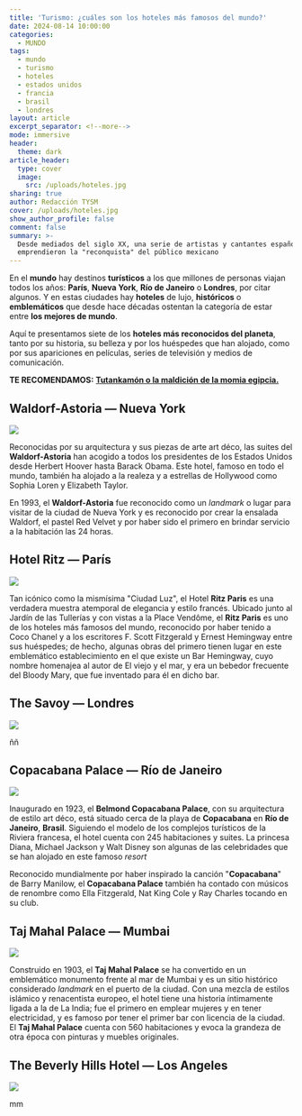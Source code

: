 ```yaml
---
title: 'Turismo: ¿cuáles son los hoteles más famosos del mundo?'
date: 2024-08-14 10:00:00
categories:
  - MUNDO
tags:
  - mundo
  - turismo
  - hoteles
  - estados unidos
  - francia
  - brasil
  - londres
layout: article
excerpt_separator: <!--more-->
mode: immersive
header:
  theme: dark
article_header:
  type: cover
  image:
    src: /uploads/hoteles.jpg
sharing: true
author: Redacción TYSM
cover: /uploads/hoteles.jpg
show_author_profile: false
comment: false
summary: >-
  Desde mediados del siglo XX, una serie de artistas y cantantes españoles
  emprendieron la "reconquista" del público mexicano
---
```

En el **mundo** hay destinos **turísticos** a los que millones de personas viajan todos los años: **París**, **Nueva York**, **Río de Janeiro** o **Londres**, por citar algunos. Y en estas ciudades hay **hoteles** de lujo, **históricos** o **emblemáticos** que desde hace décadas ostentan la categoría de estar entre **los mejores de mundo**.

Aquí te presentamos siete de los **hoteles más reconocidos del planeta**, tanto por su historia, su belleza y por los huéspedes que han alojado, como por sus apariciones en películas, series de televisión y medios de comunicación.

**TE RECOMENDAMOS:** [**Tutankamón o la maldición de la momia egipcia.**](https://blog.tonoysumariachi.com/mundo/2024/01/23/tutankam%C3%B3n-o-la-maldici%C3%B3n-de-la-momia-egipcia.html)

## Waldorf-Astoria — Nueva York

![](https://upload.wikimedia.org/wikipedia/commons/thumb/f/f0/The_Waldorf_Astoria.jpg/768px-The_Waldorf_Astoria.jpg)

Reconocidas por su arquitectura y sus piezas de arte art déco, las suites del **Waldorf-Astoria** han acogido a todos los presidentes de los Estados Unidos desde Herbert Hoover hasta Barack Obama. Este hotel, famoso en todo el mundo, también ha alojado a la realeza y a estrellas de Hollywood como Sophia Loren y Elizabeth Taylor.

En 1993, el **Waldorf-Astoria** fue reconocido como un *landmark* o lugar para visitar de la ciudad de Nueva York y es reconocido por crear la ensalada Waldorf, el pastel Red Velvet y por haber sido el primero en brindar servicio a la habitación las 24 horas.

## Hotel Ritz — París

![](https://upload.wikimedia.org/wikipedia/commons/thumb/e/ec/H%C3%B4tel_Ritz.jpg/1024px-H%C3%B4tel_Ritz.jpg)

Tan icónico como la mismísima "Ciudad Luz", el Hotel **Ritz Paris** es una verdadera muestra atemporal de elegancia y estilo francés. Ubicado junto al Jardín de las Tullerías y con vistas a la Place Vendôme, el **Ritz Paris** es uno de los hoteles más famosos del mundo, reconocido por haber tenido a Coco Chanel y a los escritores F. Scott Fitzgerald y Ernest Hemingway entre sus huéspedes; de hecho, algunas obras del primero tienen lugar en este emblemático establecimiento en el que existe un Bar Hemingway, cuyo nombre homenajea al autor de El viejo y el mar, y era un bebedor frecuente del Bloody Mary, que fue inventado para él en dicho bar.

## The Savoy — Londres

![](https://upload.wikimedia.org/wikipedia/commons/thumb/e/e7/Afternoon_Tea_at_the_Savoy_-_geograph.org.uk_-_4519361.jpg/1024px-Afternoon_Tea_at_the_Savoy_-_geograph.org.uk_-_4519361.jpg)

ññ

## Copacabana Palace — Río de Janeiro

![](https://upload.wikimedia.org/wikipedia/commons/thumb/9/94/Fachada_do_Copacabana_Palace_ao_anoitecer_-_Rio_de_Janeiro_-_foto_Carlos_Alkmin.jpg/939px-Fachada_do_Copacabana_Palace_ao_anoitecer_-_Rio_de_Janeiro_-_foto_Carlos_Alkmin.jpg)

Inaugurado en 1923, el **Belmond Copacabana Palace**, con su arquitectura de estilo art déco, está situado cerca de la playa de **Copacabana** en **Río de Janeiro**, **Brasil**. Siguiendo el modelo de los complejos turísticos de la Riviera francesa, el hotel cuenta con 245 habitaciones y suites. La princesa Diana, Michael Jackson y Walt Disney son algunas de las celebridades que se han alojado en este famoso *resort*

Reconocido mundialmente por haber inspirado la canción "**Copacabana**" de Barry Manilow, el **Copacabana Palace** también ha contado con músicos de renombre como Ella Fitzgerald, Nat King Cole y Ray Charles tocando en su club.

## Taj Mahal Palace — Mumbai

![](https://upload.wikimedia.org/wikipedia/commons/thumb/2/2b/The_Taj_Mahal_Palace_Hotel.jpg/1024px-The_Taj_Mahal_Palace_Hotel.jpg)

Construido en 1903, el **Taj Mahal Palace** se ha convertido en un emblemático monumento frente al mar de Mumbai y es un sitio histórico considerado *landmark* en el puerto de la ciudad. Con una mezcla de estilos islámico y renacentista europeo, el hotel tiene una historia íntimamente ligada a la de La India; fue el primero en emplear mujeres y en tener electricidad, y es famoso por tener el primer bar con licencia de la ciudad. El **Taj Mahal Palace** cuenta con 560 habitaciones y evoca la grandeza de otra época con pinturas y muebles originales.

## The Beverly Hills Hotel — Los Angeles

![](https://upload.wikimedia.org/wikipedia/commons/3/3a/The_Beverly_Hills_Hotel_Red_Carpet_.jpg)

mm